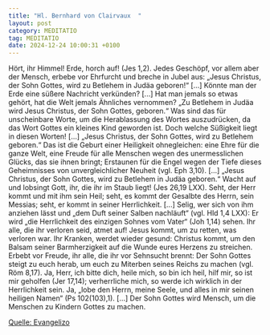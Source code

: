 ```yaml
---
title: "Hl. Bernhard von Clairvaux  "
layout: post
category: MEDITATIO
tag: MEDITATIO
date: 2024-12-24 10:00:31 +0100
---
```

Hört, ihr Himmel! Erde, horch auf! (Jes 1,2). Jedes Geschöpf, vor allem aber der Mensch, erbebe vor Ehrfurcht und breche in Jubel aus: „Jesus Christus, der Sohn Gottes, wird zu Betlehem in Judäa geboren!“ [...] Könnte man der Erde eine süßere Nachricht verkünden? [...] Hat man jemals so etwas gehört, hat die Welt jemals Ähnliches vernommen? „Zu Betlehem in Judäa wird Jesus Christus, der Sohn Gottes, geboren.<!--more-->“ Was sind das für unscheinbare Worte, um die Herablassung des Wortes auszudrücken, da das Wort Gottes ein kleines Kind geworden ist. Doch welche Süßigkeit liegt in diesen Worten! [...] „Jesus Christus, der Sohn Gottes, wird zu Betlehem geboren.“ Das ist die Geburt einer Heiligkeit ohnegleichen: eine Ehre für die ganze Welt, eine Freude für alle Menschen wegen des unermesslichen Glücks, das sie ihnen bringt; Erstaunen für die Engel wegen der Tiefe dieses Geheimnisses von unvergleichlicher Neuheit (vgl. Eph 3,10). [...]
„Jesus Christus, der Sohn Gottes, wird zu Betlehem in Judäa geboren.“ Wacht auf und lobsingt Gott, ihr, die ihr im Staub liegt! (Jes 26,19 LXX). Seht, der Herr kommt und mit ihm sein Heil; seht, es kommt der Gesalbte des Herrn, sein Messias; seht, er kommt in seiner Herrlichkeit. [...] Selig, wer sich von ihm anziehen lässt und „dem Duft seiner Salben nachläuft“ (vgl. Hld 1,4 LXX): Er wird „die Herrlichkeit des einzigen Sohnes vom Vater“ (Joh 1,14) sehen. 
Ihr alle, die ihr verloren seid, atmet auf! Jesus kommt, um zu retten, was verloren war. Ihr Kranken, werdet wieder gesund: Christus kommt, um den Balsam seiner Barmherzigkeit auf die Wunde eures Herzens zu streichen. Erbebt vor Freude, ihr alle, die ihr vor Sehnsucht brennt: Der Sohn Gottes steigt zu euch herab, um euch zu Miterben seines Reichs zu machen (vgl. Röm 8,17). Ja, Herr, ich bitte dich, heile mich, so bin ich heil, hilf mir, so ist mir geholfen (Jer 17,14); verherrliche mich, so werde ich wirklich in der Herrlichkeit sein. Ja, „lobe den Herrn, meine Seele, und alles in mir seinen heiligen Namen“ (Ps 102(103),1). [...] Der Sohn Gottes wird Mensch, um die Menschen zu Kindern Gottes zu machen.


[Quelle: Evangelizo](https://evangeliumtagfuertag.org/DE/gospel)